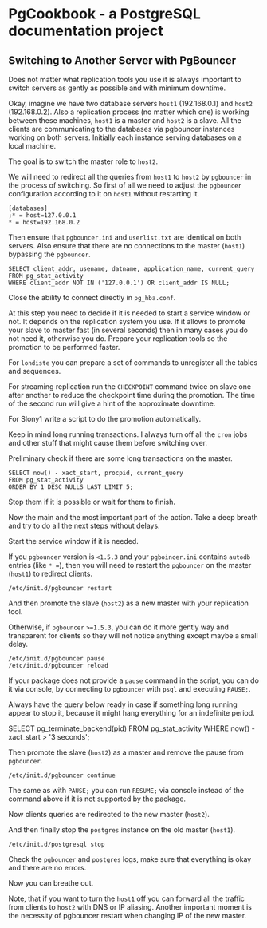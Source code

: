 # PgCookbook - a PostgreSQL documentation project

## Switching to Another Server with PgBouncer

Does not matter what replication tools you use it is always important
to switch servers as gently as possible and with minimum downtime.

Okay, imagine we have two database servers `host1` (192.168.0.1) and
`host2` (192.168.0.2). Also a replication process (no matter which
one) is working between these machines, `host1` is a master and
`host2` is a slave. All the clients are communicating to the databases
via pgbouncer instances working on both servers. Initially each
instance serving databases on a local machine.

The goal is to switch the master role to `host2`.

We will need to redirect all the queries from `host1` to `host2` by
`pgbouncer` in the process of switching. So first of all we need to
adjust the `pgbouncer` configuration according to it on `host1`
without restarting it.

    [databases]
    ;* = host=127.0.0.1
    * = host=192.168.0.2

Then ensure that `pgbouncer.ini` and `userlist.txt` are identical on
both servers. Also ensure that there are no connections to the master
(`host1`) bypassing the `pgbouncer`.

    SELECT client_addr, usename, datname, application_name, current_query 
    FROM pg_stat_activity
    WHERE client_addr NOT IN ('127.0.0.1') OR client_addr IS NULL;

Close the ability to connect directly in `pg_hba.conf`.

At this step you need to decide if it is needed to start a service
window or not. It depends on the replication system you use. If it
allows to promote your slave to master fast (in several seconds) then
in many cases you do not need it, otherwise you do. Prepare your
replication tools so the promotion to be performed faster.

For `londiste` you can prepare a set of commands to unregister all the
tables and sequences.

For streaming replication run the `CHECKPOINT` command twice on slave
one after another to reduce the checkpoint time during the
promotion. The time of the second run will give a hint of the
approximate downtime.

For Slony1 write a script to do the promotion automatically.

Keep in mind long running transactions. I always turn off all the
`cron` jobs and other stuff that might cause them before switching
over.

Preliminary check if there are some long transactions on the master.

    SELECT now() - xact_start, procpid, current_query
    FROM pg_stat_activity 
    ORDER BY 1 DESC NULLS LAST LIMIT 5;

Stop them if it is possible or wait for them to finish.

Now the main and the most important part of the action. Take a deep
breath and try to do all the next steps without delays.

Start the service window if it is needed.

If you `pgbouncer` version is `<1.5.3` and your `pgboincer.ini`
contains `autodb` entries (like `* =`), then you will need to restart
the `pgbouncer` on the master (`host1`) to redirect clients.

    /etc/init.d/pgbouncer restart

And then promote the slave (`host2`) as a new master with your
replication tool.

Otherwise, if `pgbouncer` `>=1.5.3`, you can do it more gently way and
transparent for clients so they will not notice anything except maybe
a small delay.

    /etc/init.d/pgbouncer pause
    /etc/init.d/pgbouncer reload

If your package does not provide a `pause` command in the script,
you can do it via console, by connecting to `pgbouncer` with `psql`
and executing `PAUSE;`.

Always have the query below ready in case if something long running
appear to stop it, because it might hang everything for an indefinite
period.

SELECT pg_terminate_backend(pid) FROM pg_stat_activity
WHERE now() - xact_start > '3 seconds';

Then promote the slave (`host2`) as a master and remove the pause from
`pgbouncer`.

    /etc/init.d/pgbouncer continue

The same as with `PAUSE;` you can run `RESUME;` via console instead of
the command above if it is not supported by the package.

Now clients queries are redirected to the new master (`host2`).

And then finally stop the `postgres` instance on the old master (`host1`).

    /etc/init.d/postgresql stop

Check the `pgbouncer` and `postgres` logs, make sure that everything
is okay and there are no errors.

Now you can breathe out.

Note, that if you want to turn the `host1` off you can forward all the
traffic from clients to `host2` with DNS or IP aliasing. Another
important moment is the necessity of pgbouncer restart when changing
IP of the new master.
